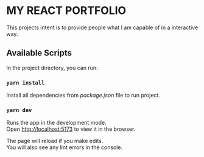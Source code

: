 # MY REACT PORTFOLIO

This projects intent is to provide people what I am capable of in a interactive way.

## Available Scripts

In the project directory, you can run:

### `yarn install`

Install all dependencies from *package.json* file to run project.

### `yarn dev`

Runs the app in the development mode.\
Open [http://localhost:5173](http://localhost:5173) to view it in the browser.

The page will reload if you make edits.\
You will also see any lint errors in the console.